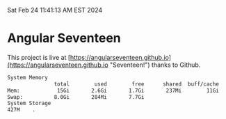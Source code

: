 Sat Feb 24 11:41:13 AM EST 2024

# Angular Seventeen


This project is live at [https://angularseventeen.github.io](https://angularseventeen.github.io "Seventeen!") thanks to Github.

```bash
System Memory
               total        used        free      shared  buff/cache   available
Mem:            15Gi       2.6Gi       1.7Gi       237Mi        11Gi        12Gi
Swap:          8.0Gi       284Mi       7.7Gi
System Storage
427M	.
